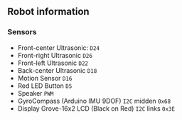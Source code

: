## Robot information

### Sensors
- Front-center Ultrasonic: `D24`
- Front-right Ultrasonic `D26`
- Front-left Ultrasonic `D22`
- Back-center Ultrasonic `D18`
- Motion Sensor `D16`
- Red LED Button `D5`
- Speaker `PWM`
- GyroCompass (Arduino IMU 9DOF) `I2C` midden `0x68`
- Display Grove-16x2 LCD (Black on Red) `I2C` links `0x3E`